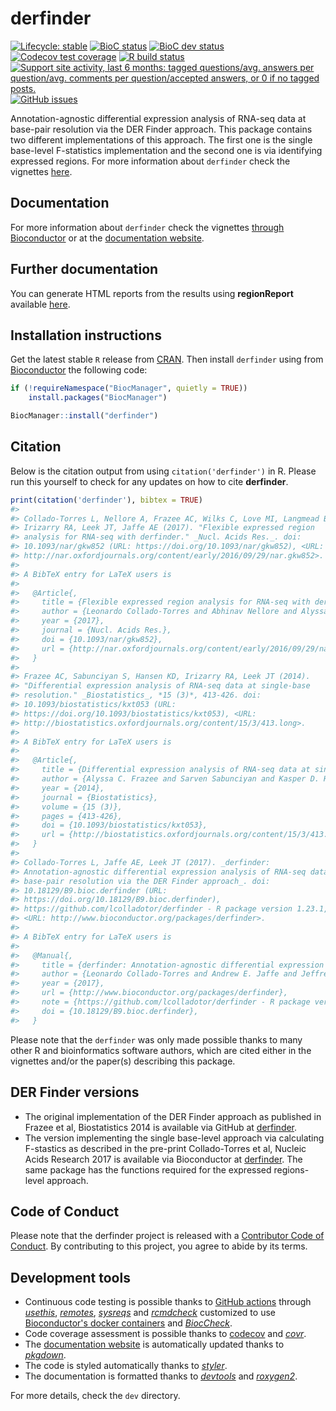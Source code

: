 
<!-- README.md is generated from README.Rmd. Please edit that file -->
derfinder
=========

<!-- badges: start -->
[![Lifecycle: stable](https://img.shields.io/badge/lifecycle-stable-brightgreen.svg)](https://www.tidyverse.org/lifecycle/#stable) [![BioC status](http://www.bioconductor.org/shields/build/release/bioc/derfinder.svg)](https://bioconductor.org/checkResults/release/bioc-LATEST/derfinder) [![BioC dev status](http://www.bioconductor.org/shields/build/devel/bioc/derfinder.svg)](https://bioconductor.org/checkResults/devel/bioc-LATEST/derfinder) [![Codecov test coverage](https://codecov.io/gh/lcolladotor/derfinder/branch/master/graph/badge.svg)](https://codecov.io/gh/lcolladotor/derfinder?branch=master) [![R build status](https://github.com/lcolladotor/derfinder/workflows/R-CMD-check-bioc/badge.svg)](https://github.com/lcolladotor/derfinder/actions) [![Support site activity, last 6 months: tagged questions/avg. answers per question/avg. comments per question/accepted answers, or 0 if no tagged posts.](http://www.bioconductor.org/shields/posts/derfinder.svg)](https://support.bioconductor.org/t/derfinder/) [![GitHub issues](https://img.shields.io/github/issues/lcolladotor/derfinder)](https://github.com/lcolladotor/derfinder/issues) <!-- badges: end -->

Annotation-agnostic differential expression analysis of RNA-seq data at base-pair resolution via the DER Finder approach. This package contains two different implementations of this approach. The first one is the single base-level F-statistics implementation and the second one is via identifying expressed regions. For more information about `derfinder` check the vignettes [here](http://www.bioconductor.org/packages/derfinder).

Documentation
-------------

For more information about `derfinder` check the vignettes [through Bioconductor](http://bioconductor.org/packages/derfinder) or at the [documentation website](http://lcolladotor.github.io/derfinder).

Further documentation
---------------------

You can generate HTML reports from the results using **regionReport** available [here](https://github.com/lcolladotor/regionReport).

Installation instructions
-------------------------

Get the latest stable `R` release from [CRAN](http://cran.r-project.org/). Then install `derfinder` using from [Bioconductor](http://bioconductor.org/) the following code:

``` r
if (!requireNamespace("BiocManager", quietly = TRUE))
    install.packages("BiocManager")

BiocManager::install("derfinder")
```

Citation
--------

Below is the citation output from using `citation('derfinder')` in R. Please run this yourself to check for any updates on how to cite **derfinder**.

``` r
print(citation('derfinder'), bibtex = TRUE)
#> 
#> Collado-Torres L, Nellore A, Frazee AC, Wilks C, Love MI, Langmead B,
#> Irizarry RA, Leek JT, Jaffe AE (2017). "Flexible expressed region
#> analysis for RNA-seq with derfinder." _Nucl. Acids Res._. doi:
#> 10.1093/nar/gkw852 (URL: https://doi.org/10.1093/nar/gkw852), <URL:
#> http://nar.oxfordjournals.org/content/early/2016/09/29/nar.gkw852>.
#> 
#> A BibTeX entry for LaTeX users is
#> 
#>   @Article{,
#>     title = {Flexible expressed region analysis for RNA-seq with derfinder},
#>     author = {Leonardo Collado-Torres and Abhinav Nellore and Alyssa C. Frazee and Christopher Wilks and Michael I. Love and Ben Langmead and Rafael A. Irizarry and Jeffrey T. Leek and Andrew E. Jaffe},
#>     year = {2017},
#>     journal = {Nucl. Acids Res.},
#>     doi = {10.1093/nar/gkw852},
#>     url = {http://nar.oxfordjournals.org/content/early/2016/09/29/nar.gkw852},
#>   }
#> 
#> Frazee AC, Sabunciyan S, Hansen KD, Irizarry RA, Leek JT (2014).
#> "Differential expression analysis of RNA-seq data at single-base
#> resolution." _Biostatistics_, *15 (3)*, 413-426. doi:
#> 10.1093/biostatistics/kxt053 (URL:
#> https://doi.org/10.1093/biostatistics/kxt053), <URL:
#> http://biostatistics.oxfordjournals.org/content/15/3/413.long>.
#> 
#> A BibTeX entry for LaTeX users is
#> 
#>   @Article{,
#>     title = {Differential expression analysis of RNA-seq data at single-base resolution},
#>     author = {Alyssa C. Frazee and Sarven Sabunciyan and Kasper D. Hansen and Rafael A. Irizarry and Jeffrey T. Leek},
#>     year = {2014},
#>     journal = {Biostatistics},
#>     volume = {15 (3)},
#>     pages = {413-426},
#>     doi = {10.1093/biostatistics/kxt053},
#>     url = {http://biostatistics.oxfordjournals.org/content/15/3/413.long},
#>   }
#> 
#> Collado-Torres L, Jaffe AE, Leek JT (2017). _derfinder:
#> Annotation-agnostic differential expression analysis of RNA-seq data at
#> base-pair resolution via the DER Finder approach_. doi:
#> 10.18129/B9.bioc.derfinder (URL:
#> https://doi.org/10.18129/B9.bioc.derfinder),
#> https://github.com/lcolladotor/derfinder - R package version 1.23.1,
#> <URL: http://www.bioconductor.org/packages/derfinder>.
#> 
#> A BibTeX entry for LaTeX users is
#> 
#>   @Manual{,
#>     title = {derfinder: Annotation-agnostic differential expression analysis of RNA-seq data at base-pair resolution via the DER Finder approach},
#>     author = {Leonardo Collado-Torres and Andrew E. Jaffe and Jeffrey T. Leek},
#>     year = {2017},
#>     url = {http://www.bioconductor.org/packages/derfinder},
#>     note = {https://github.com/lcolladotor/derfinder - R package version 1.23.1},
#>     doi = {10.18129/B9.bioc.derfinder},
#>   }
```

Please note that the `derfinder` was only made possible thanks to many other R and bioinformatics software authors, which are cited either in the vignettes and/or the paper(s) describing this package.

DER Finder versions
-------------------

-   The original implementation of the DER Finder approach as published in Frazee et al, Biostatistics 2014 is available via GitHub at [derfinder](https://github.com/leekgroup/derfinder).
-   The version implementing the single base-level approach via calculating F-stastics as described in the pre-print Collado-Torres et al, Nucleic Acids Research 2017 is available via Bioconductor at [derfinder](http://bioconductor.org/packages/derfinder). The same package has the functions required for the expressed regions-level approach.

Code of Conduct
---------------

Please note that the derfinder project is released with a [Contributor Code of Conduct](https://contributor-covenant.org/version/2/0/CODE_OF_CONDUCT.html). By contributing to this project, you agree to abide by its terms.

Development tools
-----------------

-   Continuous code testing is possible thanks to [GitHub actions](https://www.tidyverse.org/blog/2020/04/usethis-1-6-0/) through *[usethis](https://CRAN.R-project.org/package=usethis)*, *[remotes](https://CRAN.R-project.org/package=remotes)*, *[sysreqs](https://github.com/r-hub/sysreqs)* and *[rcmdcheck](https://CRAN.R-project.org/package=rcmdcheck)* customized to use [Bioconductor's docker containers](https://www.bioconductor.org/help/docker/) and *[BiocCheck](https://bioconductor.org/packages/3.11/BiocCheck)*.
-   Code coverage assessment is possible thanks to [codecov](https://codecov.io/gh) and *[covr](https://CRAN.R-project.org/package=covr)*.
-   The [documentation website](http://lcolladotor.github.io/derfinder) is automatically updated thanks to *[pkgdown](https://CRAN.R-project.org/package=pkgdown)*.
-   The code is styled automatically thanks to *[styler](https://CRAN.R-project.org/package=styler)*.
-   The documentation is formatted thanks to *[devtools](https://CRAN.R-project.org/package=devtools)* and *[roxygen2](https://CRAN.R-project.org/package=roxygen2)*.

For more details, check the `dev` directory.
